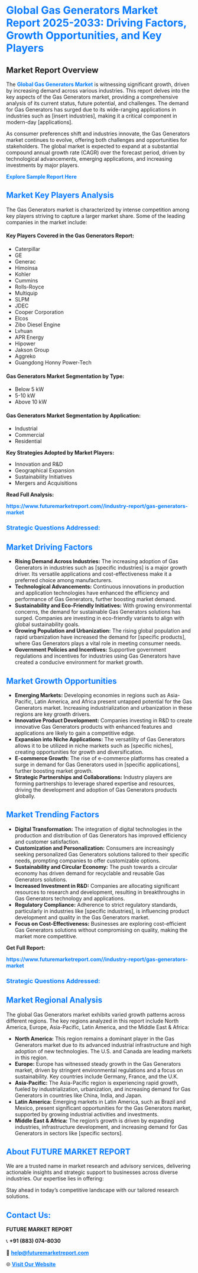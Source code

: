 <h1 style="color: #007BFF;">Global Gas Generators Market Report 2025-2033: Driving Factors, Growth Opportunities, and Key Players</h1>

<section id="overview">
<h2>Market Report Overview</h2>
<p>The <a href="https://www.futuremarketreport.com//industry-report/gas-generators-market" style="color: #007BFF; text-decoration: none;"><strong>Global Gas Generators Market</strong></a> is witnessing significant growth, driven by increasing demand across various industries. This report delves into the key aspects of the Gas Generators market, providing a comprehensive analysis of its current status, future potential, and challenges. The demand for Gas Generators has surged due to its wide-ranging applications in industries such as [insert industries], making it a critical component in modern-day [applications].</p>
<p>As consumer preferences shift and industries innovate, the Gas Generators market continues to evolve, offering both challenges and opportunities for stakeholders. The global market is expected to expand at a substantial compound annual growth rate (CAGR) over the forecast period, driven by technological advancements, emerging applications, and increasing investments by major players.</p>
</section>

<section id="overview">
<p><a href="https://www.futuremarketreport.com//request-sample/reportId=51650" style="color: #007BFF; text-decoration: none;"><strong>Explore Sample Report Here</strong></a></p>
</section>

<section id="key-players">
<h2 style="color: #007BFF;">Market Key Players Analysis</h2>
<p>The Gas Generators market is characterized by intense competition among key players striving to capture a larger market share. Some of the leading companies in the market include:</p>
<h4>Key Players Covered in the Gas Generators Report:</h4>
<ul><li>Caterpillar</li><li>GE</li><li>Generac</li><li>Himoinsa</li><li>Kohler</li><li>Cummins</li><li>Rolls-Royce</li><li>Multiquip</li><li>SLPM</li><li>JDEC</li><li>Cooper Corporation</li><li>Elcos</li><li>Zibo Diesel Engine</li><li>Lvhuan</li><li>APR Energy</li><li>Hipower</li><li>Jakson Group</li><li>Aggreko</li><li>Guangdong Honny Power-Tech</li></ul>
<h4>Gas Generators Market Segmentation by Type:</h4>
<ul><li>Below 5 kW</li><li>5-10 kW</li><li>Above 10 kW</li></ul>

<h4>Gas Generators Market Segmentation by Application:</h4>
<ul><li>Industrial</li><li>Commercial</li><li>Residential</li></ul>
<p><strong>Key Strategies Adopted by Market Players:</strong></p>
<ul>
<li>Innovation and R&D</li>
<li>Geographical Expansion</li>
<li>Sustainability Initiatives</li>
<li>Mergers and Acquisitions</li>
</ul>
</section>

<section>
<p><strong>Read Full Analysis: </strong></p><a href="https://www.futuremarketreport.com//industry-report/gas-generators-market" style="color: #007BFF; text-decoration: none;"><strong>https://www.futuremarketreport.com//industry-report/gas-generators-market</strong></a>
<h3 style="color: #007BFF;">Strategic Questions Addressed:</h3>
</section>

<section id="driving-factors">
<h2 style="color: #007BFF;">Market Driving Factors</h2>
<ul>
<li><strong>Rising Demand Across Industries:</strong> The increasing adoption of Gas Generators in industries such as [specific industries] is a major growth driver. Its versatile applications and cost-effectiveness make it a preferred choice among manufacturers.</li>
<li><strong>Technological Advancements:</strong> Continuous innovations in production and application technologies have enhanced the efficiency and performance of Gas Generators, further boosting market demand.</li>
<li><strong>Sustainability and Eco-Friendly Initiatives:</strong> With growing environmental concerns, the demand for sustainable Gas Generators solutions has surged. Companies are investing in eco-friendly variants to align with global sustainability goals.</li>
<li><strong>Growing Population and Urbanization:</strong> The rising global population and rapid urbanization have increased the demand for [specific products], where Gas Generators plays a vital role in meeting consumer needs.</li>
<li><strong>Government Policies and Incentives:</strong> Supportive government regulations and incentives for industries using Gas Generators have created a conducive environment for market growth.</li>
</ul>
</section>

<section id="growth-opportunities">
<h2 style="color: #007BFF;">Market Growth Opportunities</h2>
<ul>
<li><strong>Emerging Markets:</strong> Developing economies in regions such as Asia-Pacific, Latin America, and Africa present untapped potential for the Gas Generators market. Increasing industrialization and urbanization in these regions are key growth drivers.</li>
<li><strong>Innovative Product Development:</strong> Companies investing in R&D to create innovative Gas Generators products with enhanced features and applications are likely to gain a competitive edge.</li>
<li><strong>Expansion into Niche Applications:</strong> The versatility of Gas Generators allows it to be utilized in niche markets such as [specific niches], creating opportunities for growth and diversification.</li>
<li><strong>E-commerce Growth:</strong> The rise of e-commerce platforms has created a surge in demand for Gas Generators used in [specific applications], further boosting market growth.</li>
<li><strong>Strategic Partnerships and Collaborations:</strong> Industry players are forming partnerships to leverage shared expertise and resources, driving the development and adoption of Gas Generators products globally.</li>
</ul>
</section>

<section id="trending-factors">
<h2 style="color: #007BFF;">Market Trending Factors</h2>
<ul>
<li><strong>Digital Transformation:</strong> The integration of digital technologies in the production and distribution of Gas Generators has improved efficiency and customer satisfaction.</li>
<li><strong>Customization and Personalization:</strong> Consumers are increasingly seeking personalized Gas Generators solutions tailored to their specific needs, prompting companies to offer customizable options.</li>
<li><strong>Sustainability and Circular Economy:</strong> The push towards a circular economy has driven demand for recyclable and reusable Gas Generators solutions.</li>
<li><strong>Increased Investment in R&D:</strong> Companies are allocating significant resources to research and development, resulting in breakthroughs in Gas Generators technology and applications.</li>
<li><strong>Regulatory Compliance:</strong> Adherence to strict regulatory standards, particularly in industries like [specific industries], is influencing product development and quality in the Gas Generators market.</li>
<li><strong>Focus on Cost-Effectiveness:</strong> Businesses are exploring cost-efficient Gas Generators solutions without compromising on quality, making the market more competitive.</li>
</ul>
</section>

<section>
<p><strong>Get Full Report: </strong></p><a href="https://www.futuremarketreport.com//industry-report/gas-generators-market" style="color: #007BFF; text-decoration: none;"><strong>https://www.futuremarketreport.com//industry-report/gas-generators-market</strong></a>
<h3 style="color: #007BFF;">Strategic Questions Addressed:</h3>
</section>


<section id="regional-analysis">
<h2 style="color: #007BFF;">Market Regional Analysis</h2>
<p>The global Gas Generators market exhibits varied growth patterns across different regions. The key regions analyzed in this report include North America, Europe, Asia-Pacific, Latin America, and the Middle East & Africa:</p>
<ul>
<li><strong>North America:</strong> This region remains a dominant player in the Gas Generators market due to its advanced industrial infrastructure and high adoption of new technologies. The U.S. and Canada are leading markets in this region.</li>
<li><strong>Europe:</strong> Europe has witnessed steady growth in the Gas Generators market, driven by stringent environmental regulations and a focus on sustainability. Key countries include Germany, France, and the U.K.</li>
<li><strong>Asia-Pacific:</strong> The Asia-Pacific region is experiencing rapid growth, fueled by industrialization, urbanization, and increasing demand for Gas Generators in countries like China, India, and Japan.</li>
<li><strong>Latin America:</strong> Emerging markets in Latin America, such as Brazil and Mexico, present significant opportunities for the Gas Generators market, supported by growing industrial activities and investments.</li>
<li><strong>Middle East & Africa:</strong> The region’s growth is driven by expanding industries, infrastructure development, and increasing demand for Gas Generators in sectors like [specific sectors].</li>
</ul>
</section>

<footer>
<h2 style="color: #007BFF;">About FUTURE MARKET REPORT</h2>
<p>We are a trusted name in market research and advisory services, delivering actionable insights and strategic support to businesses across diverse industries. Our expertise lies in offering:</p>

<p>Stay ahead in today’s competitive landscape with our tailored research solutions.</p>

<h2 style="color: #007BFF;">Contact Us:</h2>
<p><strong>FUTURE MARKET REPORT</strong></p>
<p>📞 <strong>+91 (883) 074-8030</strong></p>
<p>📧 <strong><a href="mailto:help@futuremarketreport.com" style="color: #007BFF;">help@futuremarketreport.com</a></strong></p>
<p>🌐 <strong><a href="https://www.futuremarketreport.com/" style="color: #007BFF;">Visit Our Website</a></strong></p>
</footer>
